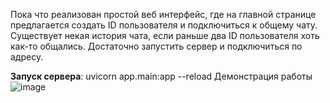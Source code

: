 Пока что реализован простой веб интерфейс, где на главной странице предлагается создать ID пользователя и подключиться к общему чату. Существует некая история чата, если раньше два ID пользователя хоть как-то общались.
Достаточно запустить сервер и подключиться по адресу.

**Запуск сервера**: uvicorn app.main:app --reload
Демонстрация работы ![image](https://github.com/user-attachments/assets/b03657b3-5bd3-4261-b913-7676b11124b1)
